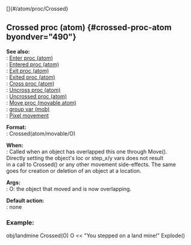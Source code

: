 []{#/atom/proc/Crossed}    
## Crossed proc (atom) {#crossed-proc-atom byondver="490"}    
**See also:**    
:   [Enter proc (atom)](/ref/atom/proc/Enter)    
:   [Entered proc (atom)](/ref/atom/proc/Entered)    
:   [Exit proc (atom)](/ref/atom/proc/Exit)    
:   [Exited proc (atom)](/ref/atom/proc/Exited)    
:   [Cross proc (atom)](/ref/atom/proc/Cross)    
:   [Uncross proc (atom)](/ref/atom/proc/Uncross)    
:   [Uncrossed proc (atom)](/ref/atom/proc/Uncrossed)    
:   [Move proc (movable atom)](/ref/atom/movable/proc/Move)    
:   [group var (mob)](/ref/mob/var/group)    
:   [Pixel movement](/ref/%7Bnotes%7D/pixel-movement)    
<!-- -->    
**Format:**    
:   Crossed(atom/movable/O)    
<!-- -->    
**When:**    
:   Called when an object has overlapped this one through Move().    
    Directly setting the object\'s loc or step_x/y vars does not result    
    in a call to Crossed() or any other movement side-effects. The same    
    goes for creation or deletion of an object at a location.    
<!-- -->    
**Args:**    
:   O: the object that moved and is now overlapping.    
<!-- -->    
**Default action:**    
:   none    
### Example:    
obj/landmine Crossed(O) O \<\< \"You stepped on a land mine!\" Explode()  
